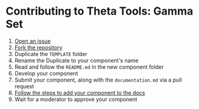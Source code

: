 # Contributing to Theta Tools: Gamma Set

1. [Open an issue](https://github.com/theta-tools/gamma-set/issues/new/choose)
2. [Fork the repository](https://github.com/theta-tools/gamma-set/fork)
3. Duplicate the `TEMPLATE` folder
4. Rename the Duplicate to your component's name
5. Read and follow the `README.md` in the new component folder
6. Develop your component
7. Submit your component, along with the `documentation.md` via a pull request
8. [Follow the steps to add your component to the docs](https://thetatools.xyz/main/contributing)
9. Wait for a moderator to approve your component